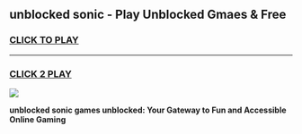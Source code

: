 
## unblocked sonic - Play Unblocked Gmaes & Free
<h3>
<a href="https://news.freeplayer.one?title=unblocked_sonic&ref=16F">CLICK TO PLAY</a></h3>
<hr>

<h3>
<a href="https://news.freeplayer.one?title=unblocked_sonic&ref=16F">CLICK 2 PLAY</a>
  
</h3>

<a href="https://news.freeplayer.one?title=unblocked_sonic&ref=16F/"><img src="https://clearcache.store/games.png"></a>


**unblocked sonic games unblocked: Your Gateway to Fun and Accessible Online Gaming**
